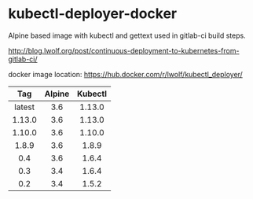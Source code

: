 # kubectl-deployer-docker

Alpine based image with kubectl and gettext used in gitlab-ci build steps.

http://blog.lwolf.org/post/continuous-deployment-to-kubernetes-from-gitlab-ci/

docker image location: https://hub.docker.com/r/lwolf/kubectl_deployer/

|  Tag   | Alpine | Kubectl |
| :----: | :----: | :-----: |
| latest |  3.6   | 1.13.0  |
| 1.13.0 |  3.6   | 1.13.0  |
| 1.10.0 |  3.6   | 1.10.0  |
| 1.8.9  |  3.6   |  1.8.9  |
|  0.4   |  3.6   |  1.6.4  |
|  0.3   |  3.4   |  1.6.4  |
|  0.2   |  3.4   |  1.5.2  |

